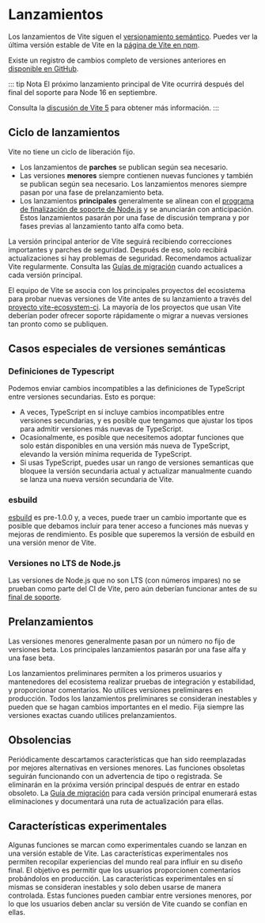 # Lanzamientos

Los lanzamientos de Vite siguen el [versionamiento semántico](https://semver.org/). Puedes ver la última versión estable de Vite en la [página de Vite en npm](https://www.npmjs.com/package/vite).

Existe un registro de cambios completo de versiones anteriores en [disponible en GitHub](https://github.com/vitejs/vite/blob/main/packages/vite/CHANGELOG.md).

::: tip Nota
El próximo lanzamiento principal de Vite ocurrirá después del final del soporte para Node 16 en septiembre.

Consulta la [discusión de Vite 5](https://github.com/vitejs/vite/discussions/12466) para obtener más información.
:::

## Ciclo de lanzamientos

Vite no tiene un ciclo de liberación fijo.

- Los lanzamientos de **parches** se publican según sea necesario.
- Las versiones **menores** siempre contienen nuevas funciones y también se publican según sea necesario. Los lanzamientos menores siempre pasan por una fase de prelanzamiento beta.
- Los lanzamientos **principales** generalmente se alinean con el [programa de finalización de soporte de Node.js](https://endoflife.date/nodejs) y se anunciarán con anticipación. Estos lanzamientos pasarán por una fase de discusión temprana y por fases previas al lanzamiento tanto alfa como beta.

La versión principal anterior de Vite seguirá recibiendo correcciones importantes y parches de seguridad. Después de eso, solo recibirá actualizaciones si hay problemas de seguridad. Recomendamos actualizar Vite regularmente. Consulta las [Guías de migración](https://es.vitejs.dev/guide/migration.html) cuando actualices a cada versión principal.

El equipo de Vite se asocia con los principales proyectos del ecosistema para probar nuevas versiones de Vite antes de su lanzamiento a través del [proyecto vite-ecosystem-ci](https://github.com/vitejs/vite-ecosystem-ci). La mayoría de los proyectos que usan Vite deberían poder ofrecer soporte rápidamente o migrar a nuevas versiones tan pronto como se publiquen.

## Casos especiales de versiones semánticas

### Definiciones de Typescript

Podemos enviar cambios incompatibles a las definiciones de TypeScript entre versiones secundarias. Esto es porque:

- A veces, TypeScript en sí incluye cambios incompatibles entre versiones secundarias, y es posible que tengamos que ajustar los tipos para admitir versiones más nuevas de TypeScript.
- Ocasionalmente, es posible que necesitemos adoptar funciones que solo están disponibles en una versión más nueva de TypeScript, elevando la versión mínima requerida de TypeScript.
- Si usas TypeScript, puedes usar un rango de versiones semanticas que bloquee la versión secundaria actual y actualizar manualmente cuando se lanza una nueva versión secundaria de Vite.

### esbuild

[esbuild](https://esbuild.github.io/) es pre-1.0.0 y, a veces, puede traer un cambio importante que es posible que debamos incluir para tener acceso a funciones más nuevas y mejoras de rendimiento. Es posible que superemos la versión de esbuild en una versión menor de Vite.

### Versiones no LTS de Node.js

Las versiones de Node.js que no son LTS (con números impares) no se prueban como parte del CI de Vite, pero aún deberían funcionar antes de su [final de soporte](https://endoflife.date/nodejs).

## Prelanzamientos​

Las versiones menores generalmente pasan por un número no fijo de versiones beta. Los principales lanzamientos pasarán por una fase alfa y una fase beta.

Los lanzamientos preliminares permiten a los primeros usuarios y mantenedores del ecosistema realizar pruebas de integración y estabilidad, y proporcionar comentarios. No utilices versiones preliminares en producción. Todos los lanzamientos preliminares se consideran inestables y pueden que se hagan cambios importantes en el medio. Fija siempre las versiones exactas cuando utilices prelanzamientos.

## Obsolencias

Periódicamente descartamos características que han sido reemplazadas por mejores alternativas en versiones menores. Las funciones obsoletas seguirán funcionando con un advertencia de tipo o registrada. Se eliminarán en la próxima versión principal después de entrar en estado obsoleto. La [Guía de migración](/guide/migration.html) para cada versión principal enumerará estas eliminaciones y documentará una ruta de actualización para ellas.

## Características experimentales

Algunas funciones se marcan como experimentales cuando se lanzan en una versión estable de Vite. Las características experimentales nos permiten recopilar experiencias del mundo real para influir en su diseño final. El objetivo es permitir que los usuarios proporcionen comentarios probándolos en producción. Las características experimentales en sí mismas se consideran inestables y solo deben usarse de manera controlada. Estas funciones pueden cambiar entre versiones menores, por lo que los usuarios deben anclar su versión de Vite cuando se confían en ellas.
